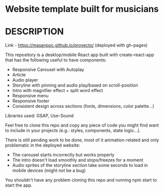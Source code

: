 # **Website template built for musicians**

# DESCRIPTION

Link - https://masanpoc.github.io/proyecto/
(deployed with gh-pages)

This repository is a desktop/mobile React app built with create-react-app that has the following useful to have components:

* Responsive Carousel with Autoplay
* Article
* Audio player
* Storyline with pinning and audio play/based on scroll-position
* Intro with magnifier effect + split word effect
* Responsive menu
* Responsive footer
* Consistent design across sections (fonts, dimensions, color palette...)  

Libraries used: GSAP, Use-Sound

Feel free to clone this repo and copy any piece of code you might find want to include in your projects (e.g.: styles, components, state logic...). 

There is still pending work to be done, most of it animation-related and only problematic in the deployed website:
  * The carousel starts incorrectly but works properly
  * The intro doesn't load smoothly and stops/freezes for a moment
  * Audio sprites of the storyline section take some seconds to load in mobile devices (might not be a bug)

You shouldn't have any problem cloning this repo and running npm start to start the app.
